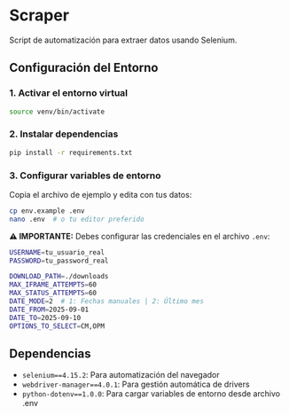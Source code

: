 # Scraper

Script de automatización para extraer datos usando Selenium.

## Configuración del Entorno

### 1. Activar el entorno virtual
```bash
source venv/bin/activate
```

### 2. Instalar dependencias
```bash
pip install -r requirements.txt
```

### 3. Configurar variables de entorno
Copia el archivo de ejemplo y edita con tus datos:

```bash
cp env.example .env
nano .env  # o tu editor preferido
```

**⚠️ IMPORTANTE:** Debes configurar las credenciales en el archivo `.env`:

```bash
USERNAME=tu_usuario_real
PASSWORD=tu_password_real

DOWNLOAD_PATH=./downloads
MAX_IFRAME_ATTEMPTS=60
MAX_STATUS_ATTEMPTS=60
DATE_MODE=2  # 1: Fechas manuales | 2: Último mes
DATE_FROM=2025-09-01
DATE_TO=2025-09-10
OPTIONS_TO_SELECT=CM,OPM
```


## Dependencias

- `selenium==4.15.2`: Para automatización del navegador
- `webdriver-manager==4.0.1`: Para gestión automática de drivers
- `python-dotenv==1.0.0`: Para cargar variables de entorno desde archivo .env